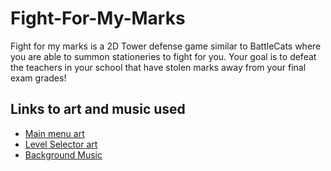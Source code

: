 # Fight-For-My-Marks
Fight for my marks is a 2D Tower defense game similar to BattleCats where you are able to summon stationeries to fight for you.
Your goal is to defeat the teachers in your school that have stolen marks away from your final exam grades!

## Links to art and music used
- [Main menu art](https://www.deviantart.com/vangell/art/My-second-pixel-art-school-173837125)
- [Level Selector art](https://www.deviantart.com/lanaontheroad/art/Pixel-Art-Classroom-B-2-807285585)
- [Background Music](https://www.youtube.com/watch?v=l7SwiFWOQqM)

